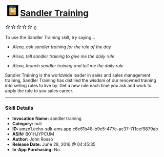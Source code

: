 # &nbsp;<img src="skill_icon" alt="Sandler Training icon" width="36"> [Sandler Training](http://alexa.amazon.com/#skills/amzn1.echo-sdk-ams.app.c6e61b48-b9e5-477e-ac37-7f1cef9879ab)
![0 stars](../../images/ic_star_border_black_18dp_1x.png)![0 stars](../../images/ic_star_border_black_18dp_1x.png)![0 stars](../../images/ic_star_border_black_18dp_1x.png)![0 stars](../../images/ic_star_border_black_18dp_1x.png)![0 stars](../../images/ic_star_border_black_18dp_1x.png) 0

To use the Sandler Training skill, try saying...

* *Alexa, ask sandler training for the rule of the day*

* *Alexa, tell sandler training to give me the daily rule*

* *Alexa, launch sandler training and tell me the daily rule*

Sandler Training is the worldwide leader in sales and sales management training, Sandler Training has distilled the wisdom of our renowned training into selling rules to live by. Get a new rule each time you ask and work to apply the rule to you sales career.

***

### Skill Details

* **Invocation Name:** sandler training
* **Category:** null
* **ID:** amzn1.echo-sdk-ams.app.c6e61b48-b9e5-477e-ac37-7f1cef9879ab
* **ASIN:** B01HJYPCUM
* **Author:** John Rosso
* **Release Date:** June 28, 2016 @ 04:45:35
* **In-App Purchasing:** No
